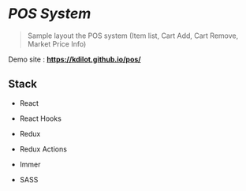 
# *POS System*



> Sample layout the POS system (Item list, Cart Add, Cart Remove, Market Price Info)


Demo site : **https://kdilot.github.io/pos/**

  
  

## Stack

  

- React

- React Hooks

- Redux

- Redux Actions

- Immer

- SASS

